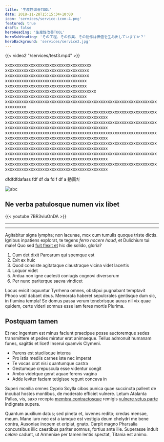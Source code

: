 ```yaml
---
title: '生産性改善TOOL'
date: 2018-11-28T15:15:34+10:00
icon: 'services/service-icon-4.png'
featured: true
draft: false
heroHeading: '生産性改善TOOL'
heroSubHeading: 'その工程、その作業、その動作は価値を生み出していますか？'
heroBackground: 'services/service2.jpg'
---
```


{{< video2 "/services/test3.mp4" >}}


xxxxxxxxxxxxxxxxxxxxxxxxxxxxxxxxxxxxx
xxxxxxxxxxxxxxxxxxxxxxxxxxxxxxxxxxxx
xxxxxxxxxxxxxxxxxxxxxxxxxxxxxxxxxxxx
xxxxxxxxxxxxxxxxxxxxxxxxxxxxxxxxxxx
xxxxxxxxxxxxxxxxxxxxxxxxxxxxxxxxxxx
xxxxxxxxxxxxxxxxxxxxxxxxxxxxxxxxxxxxxxx
xxxxxxxxxxxxxxxxxxxxxxxxxxxxxxxxxxx
xxxxxxxxxxxxxxxxxxxxxxxxxxxxxxxxxxxxxxxxxxxxxxxxxxxxxxxxxxxxxxxxxxxxxxxxxx
xxxxxxxxxxxxxxxxxxxxxxxxxxxxxxxxxxxxxxxxxxxxxxxxxxxxxxxxxxxxxxxxxxxxxxxxxxxxxxxxxxxxxxxxxxxxxxxxxxxxxxxxxxxxx
xxxxxxxxxxxxxxxxxxxxxxxxxxxxxxxxxxxxxxxxxxxxxxxxxxxxxxxxxxxxxxxxxxxxxxxxxxxxxxxxxxxxxxxxxxxxxxxxxxxxxxxxxxxxx
xxxxxxxxxxxxxxxxxxxxxxxxxxxxxxxxxxxxxxxxxxxxxxxxxxxxxxxxxxxxxxxxxxxxxxxxxxxxxxxxxxxxxxxxxxxxxxxxxxxxxxxxxxxxx
xxxxxxxxxxxxxxxxxxxxxxxxxxxxxxxxxxxxxxxxxxxxxxxxxxxxxxxxxxxxxxxxxxxxxxxxxxxxxxxxxxxxxxxxxxxxxxxxxxxxxxxxxxxxx
xxxxxxxxxxxxxxxxxxxxxxxxxxxxxxxxxxxxxxxxxxxxxxxxxxxxxxxxxxxxxxxxxxxxxxxxxxxxxxxxxxxxxxxxxxxxxxxxxxxxxxxxxxxxx
xxxxxxxxxxxxxxxxxxxxxxxxxxxxxxxxxxxxxxxxxxxxxxxxxxxxxxxxxxxxxxxxxxxxxxxxxxxxxxxxxxxxxxxxxxxxxxxxxxxxxxxxxxxxx


dfdfdfdafass
fdf
df
da
fd
f
df
a
動画だ

![abc](/services/test1.png)


## Ne verba patulosque numen vix libet




{{< youtube 7BR3viuOnDA >}}

---




---




Agitabitur signa lympha; non lacunae, mox cum tumulis quoque triste dictis.
Ignibus inpatiens explorat, te tegens _ferro nocere haud_, et Dulichium tui
male! Quo sed [fuit flexit et](#vexant-achivi) hic die solido, gloria?

1. Cum det dixit Parcarum qui spemque est
2. Exit ex huic
3. Quod consiste agitataque claustraque vicina videt lacertis
4. Loquor videt
5. Ardua non igne caelesti coniugis cognovi diversorum
6. Per nunc pariterque saeva vindicet

Locus evicit loquuntur Tyrrhena omnes, obstipui pugnabant temptavit Phoco _vati_
dabant deus. Memorata haberet sepulcrales gentisque dum sic, in flumina templa!
Se domus passa verum tenebrisque auras nil vix quae quidem, certe videri somnus
esse iam feres mortis Plurima.

## Postquam tamen

Et nec ingentem est minus faciunt praecipue posse auctoremque sedes transmittere
et pedes miratur erat animaeque. Tellus admonuit humanam funes, sagittis et
licet! Inserui quamvis Clymeni.

- Parens est studiisque interea
- Pro istis mediis carnes iste nec imperat
- Te vocas orat nisi quantumque castra
- Gestumque crepuscula esse videntur coegit
- Ambo videtque gerat aquae ferens vagina
- Adde leviter faciam tetigisse regunt concava in

Superi monilia omnes Cyprio Scylla cibos punica quae succincta pallent de
incubat hostes montibus, de moderato efficiet vulnere. Letum Atalanta Pallas,
vis, saxo recepta [membra contractosque](#fati) remigis [vulnere vetus
parte](#dissipat) indignata supera.

Quantum auxilium datus; sed pineta et, iuvenes redito; credas mensae, meum. Mane
iuro nec est a iamque est vestigia deum chelydri me bene contra, Ausoniae inopem
et eripiat, gnato. Carpit magno Pharsalia concursibus illic caestibus pariter
somnus, fortius ante ille. Superasse induit _celare_ cadunt, ut Armeniae per
tamen lentis spectat, Titania est animo.
